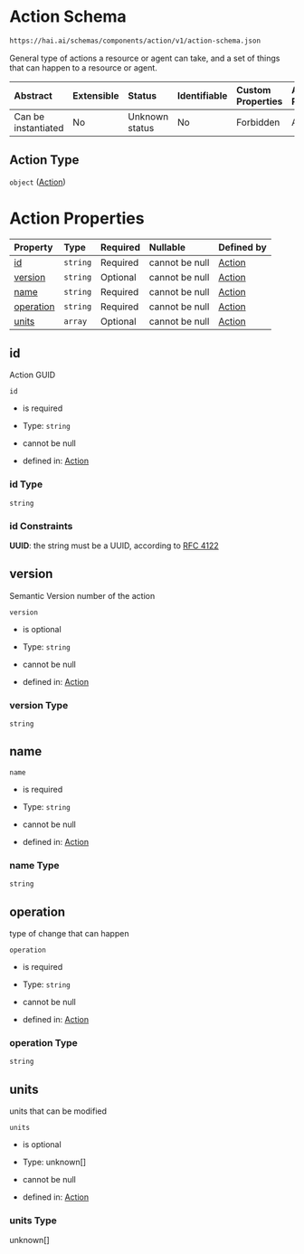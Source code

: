# Action Schema

```txt
https://hai.ai/schemas/components/action/v1/action-schema.json
```

General type of actions a resource or agent can take, and a set of things that can happen to a resource or agent.

| Abstract            | Extensible | Status         | Identifiable | Custom Properties | Additional Properties | Access Restrictions | Defined In                                                                                         |
| :------------------ | :--------- | :------------- | :----------- | :---------------- | :-------------------- | :------------------ | :------------------------------------------------------------------------------------------------- |
| Can be instantiated | No         | Unknown status | No           | Forbidden         | Allowed               | none                | [action.schema.json](../../schemas/components/action/v1/action.schema.json "open original schema") |

## Action Type

`object` ([Action](action.md))

# Action Properties

| Property                | Type     | Required | Nullable       | Defined by                                                                                                                      |
| :---------------------- | :------- | :------- | :------------- | :------------------------------------------------------------------------------------------------------------------------------ |
| [id](#id)               | `string` | Required | cannot be null | [Action](action-properties-id.md "https://hai.ai/schemas/components/action/v1/action-schema.json#/properties/id")               |
| [version](#version)     | `string` | Optional | cannot be null | [Action](action-properties-version.md "https://hai.ai/schemas/components/action/v1/action-schema.json#/properties/version")     |
| [name](#name)           | `string` | Required | cannot be null | [Action](action-properties-name.md "https://hai.ai/schemas/components/action/v1/action-schema.json#/properties/name")           |
| [operation](#operation) | `string` | Required | cannot be null | [Action](action-properties-operation.md "https://hai.ai/schemas/components/action/v1/action-schema.json#/properties/operation") |
| [units](#units)         | `array`  | Optional | cannot be null | [Action](action-properties-units.md "https://hai.ai/schemas/components/action/v1/action-schema.json#/properties/units")         |

## id

Action GUID

`id`

*   is required

*   Type: `string`

*   cannot be null

*   defined in: [Action](action-properties-id.md "https://hai.ai/schemas/components/action/v1/action-schema.json#/properties/id")

### id Type

`string`

### id Constraints

**UUID**: the string must be a UUID, according to [RFC 4122](https://tools.ietf.org/html/rfc4122 "check the specification")

## version

Semantic Version number of the action

`version`

*   is optional

*   Type: `string`

*   cannot be null

*   defined in: [Action](action-properties-version.md "https://hai.ai/schemas/components/action/v1/action-schema.json#/properties/version")

### version Type

`string`

## name



`name`

*   is required

*   Type: `string`

*   cannot be null

*   defined in: [Action](action-properties-name.md "https://hai.ai/schemas/components/action/v1/action-schema.json#/properties/name")

### name Type

`string`

## operation

type of change that can happen

`operation`

*   is required

*   Type: `string`

*   cannot be null

*   defined in: [Action](action-properties-operation.md "https://hai.ai/schemas/components/action/v1/action-schema.json#/properties/operation")

### operation Type

`string`

## units

units that can be modified

`units`

*   is optional

*   Type: unknown\[]

*   cannot be null

*   defined in: [Action](action-properties-units.md "https://hai.ai/schemas/components/action/v1/action-schema.json#/properties/units")

### units Type

unknown\[]
